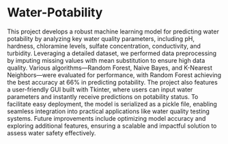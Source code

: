 # Water-Potability

This project develops a robust machine learning model for predicting water potability by analyzing key water quality parameters, including pH, hardness, chloramine levels, sulfate concentration, conductivity, and turbidity. Leveraging a detailed dataset, we performed data preprocessing by imputing missing values with mean substitution to ensure high data quality. Various algorithms—Random Forest, Naive Bayes, and K-Nearest Neighbors—were evaluated for performance, with Random Forest achieving the best accuracy at 66% in predicting potability. The project also features a user-friendly GUI built with Tkinter, where users can input water parameters and instantly receive predictions on potability status. To facilitate easy deployment, the model is serialized as a pickle file, enabling seamless integration into practical applications like water quality testing systems. Future improvements include optimizing model accuracy and exploring additional features, ensuring a scalable and impactful solution to assess water safety effectively.
